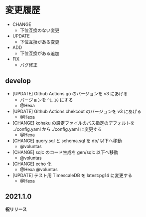# 変更履歴

- CHANGE
    - 下位互換のない変更
- UPDATE
    - 下位互換がある変更
- ADD
    - 下位互換がある追加
- FIX
    - バグ修正

## develop

- [UPDATE] Github Actions go のバージョンを v3 にあげる
    - バージョンを `^1.18` にする
    - @Hexa
- [UPDATE] Github Actions chekcout のバージョンを v3 にあげる
    - @Hexa
- [CHANGE] kohaku の設定ファイルのパス指定のデフォルトを ../config.yaml から ./config.yaml に変更する
    - @Hexa
- [CHANGE] query.sql と schema.sql を db/ 以下へ移動
    - @voluntas
- [CHANGE] sqlc のコード生成を gen/sqlc 以下へ移動
    - @voluntas
- [CHANGE] echo 化
    - @Hexa @voluntas
- [UPDATE] テスト用 TimescaleDB を latest:pg14 に変更する
    - @Hexa

## 2021.1.0

**祝リリース**
